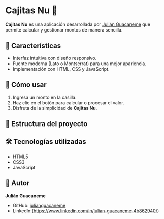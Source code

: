 # Cajitas Nu 🎁

**Cajitas Nu** es una aplicación desarrollada por [Julián Guacaneme](https://github.com/julianguacaneme) que permite calcular y gestionar montos de manera sencilla.  

## 🚀 Características
- Interfaz intuitiva con diseño responsivo.
- Fuente moderna (Lato o Montserrat) para una mejor apariencia.
- Implementación con HTML, CSS y JavaScript.

## 📌 Cómo usar
1. Ingresa un monto en la casilla.
2. Haz clic en el botón para calcular o procesar el valor.
3. Disfruta de la simplicidad de **Cajitas Nu**.

## 📂 Estructura del proyecto


## 🛠 Tecnologías utilizadas
- HTML5  
- CSS3  
- JavaScript  

## 📢 Autor
**Julián Guacaneme**  
- GitHub: [julianguacaneme](https://github.com/julianguacaneme)  
- LinkedIn:(https://www.linkedin.com/in/julian-guacaneme-4b862940/)

